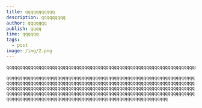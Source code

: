 ```yaml
---
title: qqqqqqqqqqq
description: qqqqqqqqq
author: qqqqqqq
publish: qqqq
time: qqqqqq
tags:
  - post
image: /img/2.png
---
```

```
qqqqqqqqqqqqqqqqqqqqqqqqqqqqqqqqqqqqqqqqqqqqqqqqqqqqqqqqqqqqqqqqqqqqqqqqqqqqqqqqqqqqqqqqqqqqqqqqqqqqqqqqqqqqqqqqqqqqqqqqqqqqqqqqqqqqqqqqqqqqqqqqqqqqqqqqqqqqqqqqqqqqqqqqqqqqqqqqqqqqqqqqqqqqqqqqqqqqqqqqqqqqqqqqqqqqqqqqqqqqqqqqqqqqqqqqqqqqqqqqqqqqqqqqqqqqqqqqqqqqqqqqqqqqqqqqqqqqqqqqqqqqqqqqqqqqqqqqqqqqqqqqqqqqqqqqqqqqqqqqqqqqqqqqqqqqqqqqqqqqqqqqqqqqqqqqqqqqqqqqqqqqqqqqqqqqqq
```



`qqqqqqqqqqqqqqqqqqqqqqqqqqqqqqqqqqqqqqqqqqqqqqqqqqqqqqqqqqqqqqqqqqqqqqqqqqqqqqqqqqqqqqqqqqqqqqqqqqqqqqqqqqqqqqqqqqqqqqqqqqqqqqqqqqqqqqqqqqqqqqqqqqqqqqqqqqqqqqqqqqqqqqqqqqqqqqqqqqqqqqqqqqqqqqqqqqqqqqqqqqqqqqqqqqqqqqqqqqqqqqqqqqqqqqqqqqqqqqqqqqqqqqqqqqqqqqqqqqqqqqqqqqqqqqqqqqqqqqqqqqqqqqqqqqqqqqqqqqqqqqqqqqqqqqqqqqqqqqqqqqqqqqqqqqqqqqqqqqqq`
